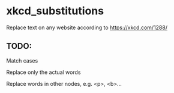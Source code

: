 # xkcd_substitutions
Replace text on any website according to https://xkcd.com/1288/

## TODO:
Match cases

Replace only the actual words

Replace words in other nodes, e.g. \<p\>, \<b\>...

